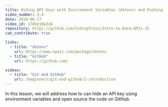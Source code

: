 ```yaml
---
title: Hiding API Keys with Environment Variables (dotenv) and Pushing Code to GitHub
video_number: 3.4
date: 2019-06-17
video_id: 17UVejOw3zA
repository: https://github.com/CodingTrain/Intro-to-Data-APIs-JS
can_contribute: true

links:
  - title: "dotenv"
    url: https://www.npmjs.com/package/dotenv
  - title: "GitHub"
    url: https://github.com/

videos:
  - title: "Git and GitHub"
    url: /beginners/git-and-github/1-introduction
---
```

In this lesson, we will address how to can hide an API key using environment variables and open source the code on GitHub.
